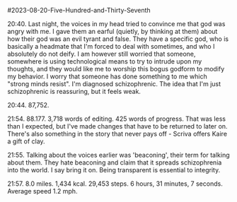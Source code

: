 #2023-08-20-Five-Hundred-and-Thirty-Seventh

20:40.  Last night, the voices in my head tried to convince me that god was angry with me.  I gave them an earful (quietly, by thinking at them) about how their god was an evil tyrant and false.  They have a specific god, who is basically a headmate that I'm forced to deal with sometimes, and who I absolutely do not deify.  I am however still worried that someone, somewhere is using technological means to try to intrude upon my thoughts, and they would like me to worship this bogus godform to modify my behavior.  I worry that someone has done something to me which "strong minds resist".  I'm diagnosed schizophrenic.  The idea that I'm just schizophrenic is reassuring, but it feels weak.

20:44.  87,752.

21:54.  88.177.  3,718 words of editing.  425 words of progress.  That was less than I expected, but I've made changes that have to be returned to later on.  There's also something in the story that never pays off - Scriva offers Kaire a gift of clay.

21:55.  Talking about the voices earlier was 'beaconing', their term for talking about them.  They hate beaconing and claim that it spreads schizophrenia into the world.  I say bring it on.  Being transparent is essential to integrity.

21:57.  8.0 miles.  1,434 kcal.  29,453 steps.  6 hours, 31 minutes, 7 seconds.  Average speed 1.2 mph.